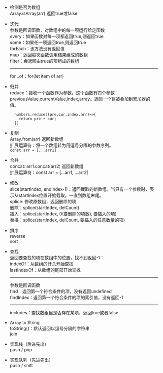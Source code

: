 - 检测是否为数组      
  Array.isArray(arr) 返回true或false
- 迭代   
  参数是回调函数，对数组中的每一项运行给定函数   
  every：如果函数对每一项都返回true,则返回true   
  some：如果任一项返回true,则返回true   
  forEach：该方法没有返回值   
  map：返回每次函数调用结果组成的数组   
  filter：会返回由true的项组成的数组  
  
  ----
  for...of：for(let item of arr) 
  
- 归并   
  reduce：接收一个函数作为参数，这个函数有四个参数：previousValue,currentValue,index,array。返回一个将被叠加到累加器的值。   
  ```
    numbers.reduce((pre,cur,index,arr)=>{
      return pre + cur;
    })
  ```
- 复制   
    Array.from(arr) 返回新数组    
    扩展运算符：将一个数组转为用逗号分隔的参数序列。      
    ``` const arr = [...arr1]    ```     
- 合并        
    concat: arr1.concat(arr2) 返回新数组    
    扩展运算符：const arr = [...arr1, ...arr2]   
- 修改   
    slice(startIndex, endIndex-1)：返回截取的新数组。当只有一个参数时，表示从startIndex位置开始截取，一直到数组末尾。      
    splice: 修改原数组，返回删除的项   
     删除：splice(startIndex, delCount)   
     插入：splice(startIndex, 0(要删除的项数), 要插入的项)   
     替换：splice(startIndex, delCount, 要插入的任意数量的项)   
- 排序      
  reverse     
  sort    
- 查找   
  返回要查找的项在数组中的位置，找不到返回-1：   
  indexOf：从数组的开头开始查找   
  lastIndexOf：从数组的尾部开始查找 
  
  ----
  
  参数是回调函数   
  find：返回第一个符合条件的项，没有返回undefined   
  findIndex：返回第一个符合条件的项的索引值，没有返回-1  
  
  ----
  
  includes：查找数组里是否存在某项，返回true或者false   
- Array to String   
  toString()：默认返回以逗号分隔的字符串   
  join   
- 实现栈（后进先出）   
  push / pop   
- 实现队列（先进先出）   
  push / shift    
